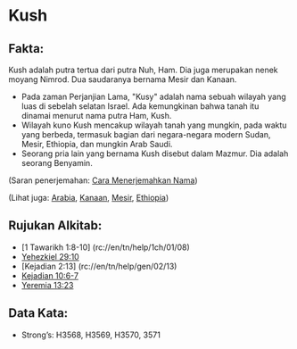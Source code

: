 # Kush 

## Fakta: 

Kush adalah putra tertua dari putra Nuh, Ham. Dia juga merupakan nenek moyang Nimrod. Dua saudaranya bernama Mesir dan Kanaan. 

* Pada zaman Perjanjian Lama, "Kusy" adalah nama sebuah wilayah yang luas di sebelah selatan Israel. Ada kemungkinan bahwa tanah itu dinamai menurut nama putra Ham, Kush.
* Wilayah kuno Kush mencakup wilayah tanah yang mungkin, pada waktu yang berbeda, termasuk bagian dari negara-negara modern Sudan, Mesir, Ethiopia, dan mungkin Arab Saudi.
* Seorang pria lain yang bernama Kush disebut dalam Mazmur. Dia adalah seorang Benyamin. 

(Saran penerjemahan: [Cara Menerjemahkan Nama](rc://en/ta/man/translate/translate-names)) 

(Lihat juga: [Arabia](../names/arabia.md), [Kanaan](../names/canaan.md), [Mesir](../names/egypt.md), [Ethiopia](../names/ethiopia.md)) 

## Rujukan Alkitab:

* [1 Tawarikh 1:8-10] (rc://en/tn/help/1ch/01/08)
* [Yehezkiel 29:10](rc://en/tn/help/ezk/29/10)
* [Kejadian 2:13] (rc://en/tn/help/gen/02/13)
* [Kejadian 10:6-7](rc://en/tn/help/gen/10/06)
* [Yeremia 13:23](rc://en/tn/help/jer/13/23) 

## Data Kata:

* Strong’s: H3568, H3569, H3570, 3571
